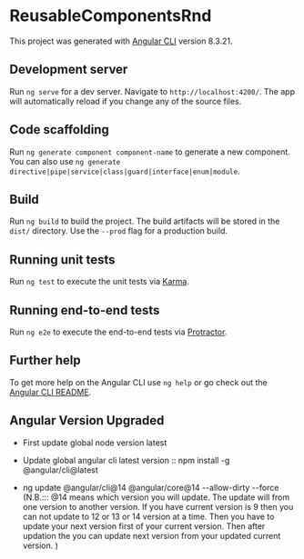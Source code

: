# ReusableComponentsRnd

This project was generated with [Angular CLI](https://github.com/angular/angular-cli) version 8.3.21.

## Development server

Run `ng serve` for a dev server. Navigate to `http://localhost:4200/`. The app will automatically reload if you change any of the source files.

## Code scaffolding

Run `ng generate component component-name` to generate a new component. You can also use `ng generate directive|pipe|service|class|guard|interface|enum|module`.

## Build

Run `ng build` to build the project. The build artifacts will be stored in the `dist/` directory. Use the `--prod` flag for a production build.

## Running unit tests

Run `ng test` to execute the unit tests via [Karma](https://karma-runner.github.io).

## Running end-to-end tests

Run `ng e2e` to execute the end-to-end tests via [Protractor](http://www.protractortest.org/).

## Further help

To get more help on the Angular CLI use `ng help` or go check out the [Angular CLI README](https://github.com/angular/angular-cli/blob/master/README.md).

## Angular Version Upgraded

- First update global node version latest

- Update global angular cli latest version :: npm install -g @angular/cli@latest

- ng update @angular/cli@14 @angular/core@14 --allow-dirty --force
  (N.B.::: @14 means which version you will update. The update will from
  one version to another version. If you have current version is 9 then
  you can not update to 12 or 13 or 14 version at a time. Then you have
  to update your next version first of your current version. Then after
  updation the you can update next version from your updated current
  version. )

